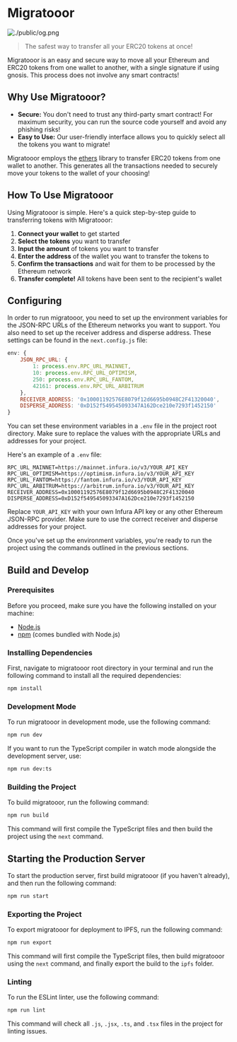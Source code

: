 # Migratooor

![./public/og.png](./public/og.png)

> The safest way to transfer all your ERC20 tokens at once!

Migratooor is an easy and secure way to move all your Ethereum and ERC20 tokens from one wallet to another, with a single signature if using gnosis. This process does not involve any smart contracts!

## Why Use Migratooor?

* **Secure:** You don't need to trust any third-party smart contract! For maximum security, you can run the source code yourself and avoid any phishing risks!
* **Easy to Use:** Our user-friendly interface allows you to quickly select all the tokens you want to migrate!

Migratooor employs the [ethers](https://docs.ethers.org/v5/) library to transfer ERC20 tokens from one wallet to another. This generates all the transactions needed to securely move your tokens to the wallet of your choosing!

## How To Use Migratooor

Using Migratooor is simple. Here's a quick step-by-step guide to transferring tokens with Migratooor:

1. **Connect your wallet** to get started
2. **Select the tokens** you want to transfer
3. **Input the amount** of tokens you want to transfer
4. **Enter the address** of the wallet you want to transfer the tokens to
5. **Confirm the transactions** and wait for them to be processed by the Ethereum network
6. **Transfer complete!** All tokens have been sent to the recipient's wallet


## Configuring

In order to run migratooor, you need to set up the environment variables for the JSON-RPC URLs of the Ethereum networks you want to support. You also need to set up the receiver address and disperse address. These settings can be found in the `next.config.js` file:

```javascript
env: {
    JSON_RPC_URL: {
        1: process.env.RPC_URL_MAINNET,
        10: process.env.RPC_URL_OPTIMISM,
        250: process.env.RPC_URL_FANTOM,
        42161: process.env.RPC_URL_ARBITRUM
    },
    RECEIVER_ADDRESS: '0x10001192576E8079f12d6695b0948C2F41320040',
    DISPERSE_ADDRESS: '0xD152f549545093347A162Dce210e7293f1452150'
}
```

You can set these environment variables in a `.env` file in the project root directory. Make sure to replace the values with the appropriate URLs and addresses for your project.

Here's an example of a `.env` file:

```
RPC_URL_MAINNET=https://mainnet.infura.io/v3/YOUR_API_KEY
RPC_URL_OPTIMISM=https://optimism.infura.io/v3/YOUR_API_KEY
RPC_URL_FANTOM=https://fantom.infura.io/v3/YOUR_API_KEY
RPC_URL_ARBITRUM=https://arbitrum.infura.io/v3/YOUR_API_KEY
RECEIVER_ADDRESS=0x10001192576E8079f12d6695b0948C2F41320040
DISPERSE_ADDRESS=0xD152f549545093347A162Dce210e7293f1452150
```

Replace `YOUR_API_KEY` with your own Infura API key or any other Ethereum JSON-RPC provider. Make sure to use the correct receiver and disperse addresses for your project.

Once you've set up the environment variables, you're ready to run the project using the commands outlined in the previous sections.

## Build and Develop

### Prerequisites

Before you proceed, make sure you have the following installed on your machine:

- [Node.js](https://nodejs.org/)
- [npm](https://www.npmjs.com/) (comes bundled with Node.js)

### Installing Dependencies

First, navigate to migratooor root directory in your terminal and run the following command to install all the required dependencies:

```bash
npm install
```

### Development Mode

To run migratooor in development mode, use the following command:

```bash
npm run dev
```

If you want to run the TypeScript compiler in watch mode alongside the development server, use:

```bash
npm run dev:ts
```

### Building the Project

To build migratooor, run the following command:

```bash
npm run build
```

This command will first compile the TypeScript files and then build the project using the `next` command.

## Starting the Production Server

To start the production server, first build migratooor (if you haven't already), and then run the following command:

```bash
npm run start
```

### Exporting the Project

To export migratooor for deployment to IPFS, run the following command:

```bash
npm run export
```

This command will first compile the TypeScript files, then build migratooor using the `next` command, and finally export the build to the `ipfs` folder.

### Linting

To run the ESLint linter, use the following command:

```bash
npm run lint
```

This command will check all `.js`, `.jsx`, `.ts`, and `.tsx` files in the project for linting issues.

